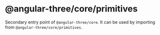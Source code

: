 # @angular-three/core/primitives

Secondary entry point of `@angular-three/core`. It can be used by importing from `@angular-three/core/primitives`.
